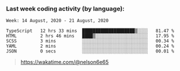 ### Last week coding activity (by language):

<!--START_SECTION:waka-->
```text
Week: 14 August, 2020 - 21 August, 2020

TypeScript   12 hrs 33 mins  ████████████████████▒░░░░   81.47 % 
HTML         2 hrs 46 mins   ████▒░░░░░░░░░░░░░░░░░░░░   17.95 % 
SCSS         3 mins          ░░░░░░░░░░░░░░░░░░░░░░░░░   00.34 % 
YAML         2 mins          ░░░░░░░░░░░░░░░░░░░░░░░░░   00.24 % 
JSON         0 secs          ░░░░░░░░░░░░░░░░░░░░░░░░░   00.01 % 
```
<!--END_SECTION:waka-->

> https://wakatime.com/@nelson6e65
